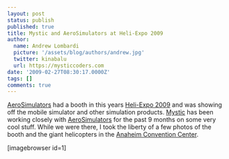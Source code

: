 ```yaml
---
layout: post
status: publish
published: true
title: Mystic and AeroSimulators at Heli-Expo 2009
author:
  name: Andrew Lombardi
  picture: '/assets/blog/authors/andrew.jpg'
  twitter: kinabalu
  url: https://mysticcoders.com
date: '2009-02-27T08:30:17.0000Z'
tags: []
comments: true
---
```

<a title="AeroSimulators" href="http://aerosimulators.com" target="_blank">AeroSimulators</a> had a booth in this years <a title="Heli-Expo 2009 - It Happens Here" href="http://www.heliexpo.com/" target="_blank">Heli-Expo 2009</a> and was showing off the mobile simulator and other simulation products. <a title="mystic coders - to our success!" href="http://mysticcoders.com/">Mystic</a> has been working closely with <a title="AeroSimulators" href="http://aerosimulators.com" target="_blank">AeroSimulators</a> for the past 9 months on some very cool stuff. While we were there, I took the liberty of a few photos of the booth and the giant helicopters in the <a title="Anaheim Convention Center" href="http://www.anaheimconventioncenter.com/" target="_blank">Anaheim Convention Center</a>.


[imagebrowser id=1]


